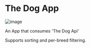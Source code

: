 # The Dog App

![image](https://user-images.githubusercontent.com/53377890/201757016-e71ad783-cd8f-4936-bed6-6655953287c2.png)

An App that consumes 'The Dog Api'

Supports sorting and per-breed filtering.
